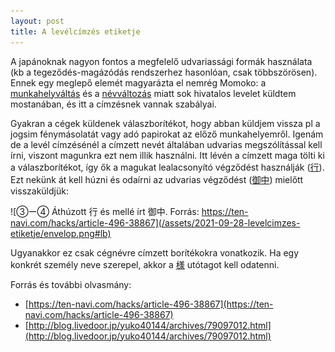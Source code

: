 ```yaml
---
layout: post
title: A levélcímzés etiketje
---
```


A japánoknak nagyon fontos a megfelelő udvariassági formák használata (kb a tegeződés-magázódás rendszerhez hasonlóan, csak többszörösen). Ennek egy meglepő elemét magyarázta el nemrég Momoko: a [munkahelyváltás](/2021/06/05/uj-munka-2/) és a [névváltozás](/2021/09/11/nevvaltozas/) miatt sok hivatalos levelet küldtem mostanában, és itt a címzésnek vannak szabályai.

<!--break-->

Gyakran a cégek küldenek válaszborítékot, hogy abban küldjem vissza pl a jogsim fénymásolatát vagy adó papirokat az előző munkahelyemről. Igenám de a levél címzésénél a címzett nevét általában udvarias megszólítással kell írni, viszont magunkra ezt nem illik használni. Itt lévén a címzett maga tölti ki a válaszborítékot, így ők a magukat lealacsonyító végződést használják ([行](https://jisho.org/search/%E8%A1%8C%20%23kanji)). Ezt nekünk át kell húzni és odaírni az udvarias végződést ([御中](https://jisho.org/word/%E5%BE%A1%E4%B8%AD)) mielőtt visszaküldjük:

![③ー④ Áthúzott 行 és mellé írt 御中. Forrás: https://ten-navi.com/hacks/article-496-38867](/assets/2021-09-28-levelcimzes-etiketje/envelop.png#lb)

Ugyanakkor ez csak cégnévre címzett borítékokra vonatkozik. Ha egy konkrét személy neve szerepel, akkor a [様](https://jisho.org/word/%E6%A7%98-1) utótagot kell odatenni. 

Forrás és további olvasmány: 
* [https://ten-navi.com/hacks/article-496-38867](https://ten-navi.com/hacks/article-496-38867)
* [http://blog.livedoor.jp/yuko40144/archives/79097012.html](http://blog.livedoor.jp/yuko40144/archives/79097012.html)
